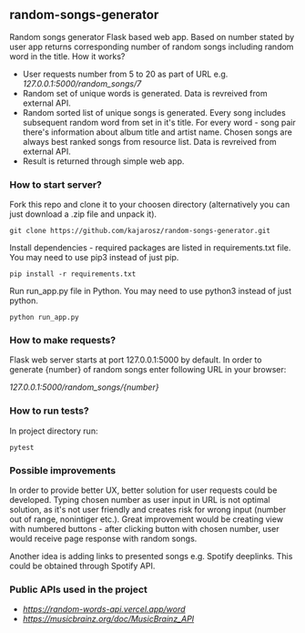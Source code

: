 ## random-songs-generator

Random songs generator Flask based web app. Based on number stated by user app returns corresponding number of random songs including random word in the title. How it works?

* User requests number from 5 to 20 as part of URL e.g. *127.0.0.1:5000/random_songs/7*
* Random set of unique words is generated. Data is revreived from external API.
* Random sorted list of unique songs is generated. Every song includes subsequent random word from set in it's title. For every word -  song pair there's information about album title and artist name. Chosen songs are always best ranked songs from resource list. Data is revreived from external API.
* Result is returned through simple web app.

### How to start server?

Fork this repo and clone it to your choosen directory (alternatively you can just download a .zip file and unpack it).
```
git clone https://github.com/kajarosz/random-songs-generator.git
```

Install dependencies - required packages are listed in requirements.txt file. You may need to use pip3 instead of just pip.
```
pip install -r requirements.txt
```

Run run_app.py file in Python. You may need to use python3 instead of just python.
```
python run_app.py
```

### How to make requests?

Flask web server starts at port 127.0.0.1:5000 by default. In order to generate {number} of random songs enter following URL in your browser:

*127.0.0.1:5000/random_songs/{number}*

### How to run tests?

In project directory run:
```
pytest
```

### Possible improvements

In order to provide better UX, better solution for user requests could be developed. Typing chosen number as user input in URL is not optimal solution, as it's not user friendly and creates risk for wrong input (number out of range, nonintiger etc.). Great improvement would be creating view with numbered buttons -  after clicking button with chosen number, user would receive page response with random songs.

Another idea is adding links to presented songs e.g. Spotify deeplinks. This could be obtained through Spotify API.

### Public APIs used in the project

* *https://random-words-api.vercel.app/word*
* *https://musicbrainz.org/doc/MusicBrainz_API*
